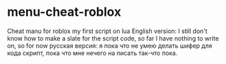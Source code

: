 # menu-cheat-roblox
Cheat manu for roblox my first script on lua
English version:
I still don't know how to make a slate for the script code, so far I have nothing to write on, so for now
русская версия:
я пока что не умею делать шифер для кода скрипт, пока что мне нечего на писать так-что пока.
